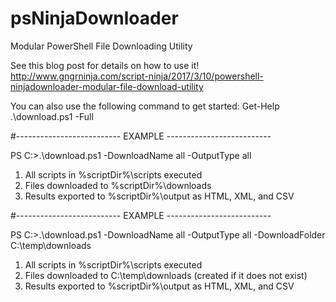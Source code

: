 # psNinjaDownloader
Modular PowerShell File Downloading Utility

See this blog post for details on how to use it!
http://www.gngrninja.com/script-ninja/2017/3/10/powershell-ninjadownloader-modular-file-download-utility

You can also use the following command to get started:
Get-Help .\download.ps1 -Full


#-------------------------- EXAMPLE --------------------------

PS C:\>.\download.ps1 -DownloadName all -OutputType all

1. All scripts in %scriptDir%\scripts executed
2. Files downloaded to %scriptDir%\downloads
3. Results exported to %scriptDir%\output as HTML, XML, and CSV


#-------------------------- EXAMPLE  --------------------------

PS C:\>.\download.ps1 -DownloadName all -OutputType all -DownloadFolder C:\temp\downloads

1. All scripts in %scriptDir%\scripts executed
2. Files downloaded to C:\temp\downloads (created if it does not exist)
3. Results exported to %scriptDir%\output as HTML, XML, and CSV